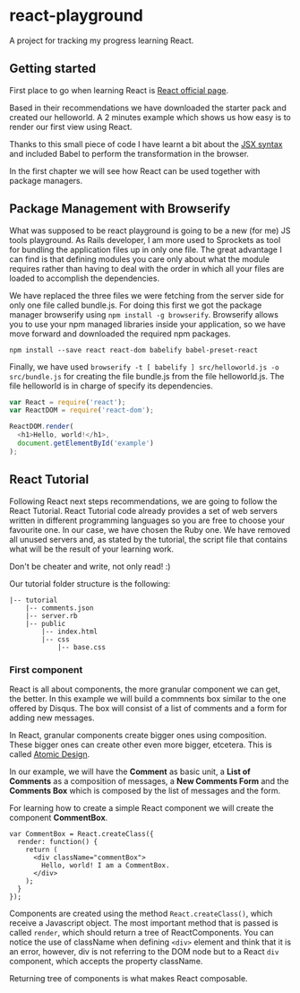 # react-playground
A project for tracking my progress learning React.

## Getting started
First place to go when learning React is [React official page](https://facebook.github.io/react/docs/getting-started.html). 

Based in their recommendations we have downloaded the starter pack and created our helloworld. A 2 minutes example which shows us how easy is to render our first view using React.

Thanks to this small piece of code I have learnt a bit about the [JSX syntax](https://facebook.github.io/react/docs/jsx-in-depth.html) and included Babel to perform the transformation in the browser.

In the first chapter we will see how React can be used together with package managers.

## Package Management with Browserify
What was supposed to be react playground is going to be a new (for me) JS tools playground. As Rails developer, I am more used to Sprockets as tool for bundling the application files up in only one file. The great advantage I can find is that defining modules you care only about what the module requires rather than having to deal with the order in which all your files are loaded to accomplish the dependencies.

We have replaced the three files we were fetching from the server side for only one file called bundle.js. For doing this first we got the package manager browserify using `npm install -g browserify`. Browserify allows you to use your npm managed libraries inside your application, so we have move forward and downloaded the required npm packages.

```
npm install --save react react-dom babelify babel-preset-react
```

Finally, we have used `browserify -t [ babelify ] src/helloworld.js -o src/bundle.js` for creating the file bundle.js from the file helloworld.js. The file helloworld is in charge of specify its dependencies.

```javascript
var React = require('react');
var ReactDOM = require('react-dom');

ReactDOM.render(
  <h1>Hello, world!</h1>,
  document.getElementById('example')
);
```

## React Tutorial
Following React next steps recommendations, we are going to follow the React Tutorial. React Tutorial code already provides a set of web servers written in different programming languages so you are free to choose your favourite one. In our case, we have chosen the Ruby one. We have removed all unused servers and, as stated by the tutorial, the script file that contains what will be the result of your learning work.

Don't be cheater and write, not only read! :)

Our tutorial folder structure is the following:

```
|-- tutorial
    |-- comments.json
    |-- server.rb
    |-- public
        |-- index.html
        |-- css
            |-- base.css
```

### First component
React is all about components, the more granular component we can get, the better. In this example we will build a commnents box similar to the one offered by Disqus. The box will consist of a list of comments and a form for adding new messages.

In React, granular components create bigger ones using composition. These bigger ones can create other even more bigger, etcetera. This is called [Atomic Design](http://bradfrost.com/blog/post/atomic-web-design/).

In our example, we will have the **Comment** as basic unit, a **List of Comments** as a composition of messages, a **New Comments Form** and the **Comments Box** which is composed by the list of messages and the form.

For learning how to create a simple React component we will create the component **CommentBox**.

```
var CommentBox = React.createClass({
  render: function() {
    return (
      <div className="commentBox">
        Hello, world! I am a CommentBox.
      </div>
    );
  }
});
```

Components are created using the method `React.createClass()`, which receive a Javascript object. The most important method that is passed is called `render`, which should return a tree of ReactComponents. You can notice the use of className when defining `<div>` element and think that it is an error, however, div is not referring to the DOM node but to a React `div` component, which accepts the property className.

Returning tree of components is what makes React composable.